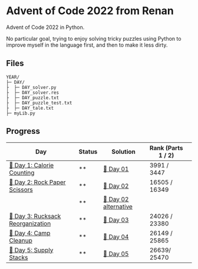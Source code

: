 # Advent of Code 2022 from Renan
Advent of Code 2022 in Python.

No particular goal, trying to enjoy solving tricky puzzles using Python to improve myself in the language first, and then to make it less dirty.

## Files
```
YEAR/
├─ DAY/
├  ├─ DAY_solver.py
├  ├─ DAY_solver.res
├  ├─ DAY_puzzle.txt
├  ├─ DAY_puzzle_test.txt
├  ├─ DAY_tale.txt
├─ myLib.py
```
## Progress
| Day                                                                      | Status   | Solution                                                | Rank (Parts 1 / 2) | |
|--------------------------------------------------------------------------| ---------|---------------------------------------------------------|--------------------| ----- |
| [🎄 Day 1: Calorie Counting](https://adventofcode.com/2021/day/1)        | **    | [🎯 Day 01](D01/D01_solver.py)                          | 3991 / 3447        | |
| [🎄 Day 2: Rock Paper Scissors](https://adventofcode.com/2021/day/2)     | **    | [🎯 Day 02](D02/D02_solver.py)                          | 16505 / 16349      | |
|                                                                          | **    | [🎯 Day 02 alternative ](D02/D02_solver_withClasses.py) |                    | |
| [🎄 Day 3: Rucksack Reorganization](https://adventofcode.com/2021/day/3) | **    | [🎯 Day 03](D03/D03_solver.py)                          | 24026 / 23380      | |
| [🎄 Day 4: Camp Cleanup](https://adventofcode.com/2021/day/4)            | **    | [🎯 Day 04](D04/D04_solver.py)                          | 26149 / 25865      | |
| [🎄 Day 5: Supply Stacks](https://adventofcode.com/2021/day/5)           | **    | [🎯 Day 05](D05/D05_solver.py)                          | 26639/ 25470      | |

